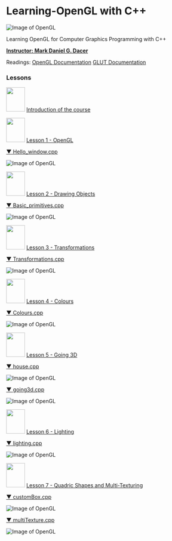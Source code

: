 
# Learning-OpenGL with C++
![Image of OpenGL](https://www.opengl.org/img/opengl_logo.png)

Learning OpenGL for Computer Graphics Programming with C++

[**Instructor: Mark Daniel G. Dacer**](https://p0mf.netlify.app/articles/god.html)

Readings:
[OpenGL Documentation](https://www.khronos.org/registry/OpenGL-Refpages/gl2.1/xhtml/)
[GLUT Documentation](https://www.opengl.org/resources/libraries/glut/spec3/spec3.html)

### Lessons

<a href="https://github.com/Jaeger47/Learning-OpenGL/blob/master/%5BSlides%5D/%5B0%5DEMC122-%20Introduction%20(1st%20Sem.%202022-2023).pdf"><img src="https://raw.githubusercontent.com/Jaeger47/Learning-OpenGL/master/_misc/pdf.png" width="50" height="65"/></a> [Introduction of the course](https://github.com/Jaeger47/Learning-OpenGL/blob/master/%5BSlides%5D/%5B0%5DEMC122-%20Introduction%20(1st%20Sem.%202022-2023).pdf)

<a href="https://github.com/Jaeger47/Learning-OpenGL/blob/master/%5BSlides%5D/%5B1%5DLesson%201%20-%20OpenGL.pdf"><img src="https://raw.githubusercontent.com/Jaeger47/Learning-OpenGL/master/_misc/pdf.png" width="50" height="65"/></a> [Lesson 1 - OpenGL](https://github.com/Jaeger47/Learning-OpenGL/blob/master/%5BSlides%5D/%5B1%5DLesson%201%20-%20OpenGL.pdf)

[▼ Hello_window.cpp](https://github.com/Jaeger47/Learning-OpenGL/blob/master/1%20-%20Hello%20window/1%20-%20Hello_window.cpp)

![Image of OpenGL](https://live.staticflickr.com/65535/49939646833_7b6066f050_w.jpg)

<a href="https://github.com/Jaeger47/Learning-OpenGL/blob/master/%5BSlides%5D/%5B2%5DLesson%202%20-%20Drawing%20Objects.pdf"><img src="https://raw.githubusercontent.com/Jaeger47/Learning-OpenGL/master/_misc/pdf.png" width="50" height="65"/></a> [Lesson 2 - Drawing Objects](https://github.com/Jaeger47/Learning-OpenGL/blob/master/%5BSlides%5D/%5B2%5DLesson%202%20-%20Drawing%20Objects.pdf)

[▼ Basic_primitives.cpp](https://github.com/Jaeger47/Learning-OpenGL/blob/master/2%20-%20Basic%20Primitives/2-%20Basic_primitives.cpp)

![Image of OpenGL](https://raw.githubusercontent.com/Jaeger47/Learning-OpenGL/master/_misc/primitives.JPG)

<a href="https://github.com/Jaeger47/Learning-OpenGL/blob/master/%5BSlides%5D/%5B3%5DLesson%203-%20Transformations.pdf"><img src="https://raw.githubusercontent.com/Jaeger47/Learning-OpenGL/master/_misc/pdf.png" width="50" height="65"/></a> [Lesson 3 - Transformations](https://github.com/Jaeger47/Learning-OpenGL/blob/master/%5BSlides%5D/%5B3%5DLesson%203-%20Transformations.pdf)

[▼ Transformations.cpp](https://github.com/Jaeger47/Learning-OpenGL/blob/master/3%20-%20Transformations/3%20-%20Transformations.cpp)

![Image of OpenGL](https://raw.githubusercontent.com/Jaeger47/Learning-OpenGL/master/_misc/transformations.gif)

<a href="https://github.com/Jaeger47/Learning-OpenGL/blob/master/%5BSlides%5D/%5B4%5DLesson%204-%20Colors.pdf"><img src="https://raw.githubusercontent.com/Jaeger47/Learning-OpenGL/master/_misc/pdf.png" width="50" height="65"/></a> [Lesson 4 - Colours](https://github.com/Jaeger47/Learning-OpenGL/blob/master/%5BSlides%5D/%5B4%5DLesson%204-%20Colors.pdf)

[▼ Colours.cpp](https://github.com/Jaeger47/Learning-OpenGL/blob/master/4%20-%20Colours/4%20-%20Color.cpp)

![Image of OpenGL](https://raw.githubusercontent.com/Jaeger47/Learning-OpenGL/master/_misc/color.JPG)

<a href="https://github.com/Jaeger47/Learning-OpenGL/blob/master/%5BSlides%5D/%5B5%5DGoing%203D%20-%205.pdf"><img src="https://raw.githubusercontent.com/Jaeger47/Learning-OpenGL/master/_misc/pdf.png" width="50" height="65"/></a> [Lesson 5 - Going 3D](https://github.com/Jaeger47/Learning-OpenGL/blob/master/%5BSlides%5D/%5B5%5DGoing%203D%20-%205.pdf)

[▼ house.cpp](https://github.com/Jaeger47/Learning-OpenGL/blob/master/5%20-%20Going%203D/%5B1%5DCode%20Ex.%20-%20Spining%20House/house.cpp)

![Image of OpenGL](https://raw.githubusercontent.com/Jaeger47/Learning-OpenGL/master/_misc/house.PNG)

[▼ going3d.cpp](https://github.com/Jaeger47/Learning-OpenGL/tree/master/5%20-%20Going%203D/%5B2%5DCode%20Ex.%20-%20solids%20%26%20external%20functions)

![Image of OpenGL](https://raw.githubusercontent.com/Jaeger47/Learning-OpenGL/master/_misc/3d.PNG)

<a href="https://github.com/Jaeger47/Learning-OpenGL/blob/master/%5BSlides%5D/%5B6%5DLesson%206%20-%20OpenGL.pdf.pdf"><img src="https://raw.githubusercontent.com/Jaeger47/Learning-OpenGL/master/_misc/pdf.png" width="50" height="65"/></a> [Lesson 6 - Lighting](https://github.com/Jaeger47/Learning-OpenGL/blob/master/%5BSlides%5D/%5B6%5DLesson%206%20-%20OpenGL.pdf.pdf)

[▼ lighting.cpp](https://github.com/Jaeger47/Learning-OpenGL/blob/master/6%20-%20Lighting/lighting.cpp)

![Image of OpenGL](https://raw.githubusercontent.com/Jaeger47/Learning-OpenGL/master/_misc/lighting.JPG)

<a href="https://github.com/Jaeger47/Learning-OpenGL/blob/master/%5BSlides%5D/%5B7%5DLesson%207%20-%20%20Quadric%20Shapes%20%26%20Texturing.pdf"><img src="https://raw.githubusercontent.com/Jaeger47/Learning-OpenGL/master/_misc/pdf.png" width="50" height="65"/></a> [Lesson 7 - Quadric Shapes and Multi-Texturing](https://github.com/Jaeger47/Learning-OpenGL/blob/master/%5BSlides%5D/%5B7%5DLesson%207%20-%20%20Quadric%20Shapes%20%26%20Texturing.pdf)

[▼ customBox.cpp](https://github.com/Jaeger47/Learning-OpenGL/tree/master/7%20-%20Textures/Custom%20Box)

![Image of OpenGL](https://raw.githubusercontent.com/Jaeger47/Learning-OpenGL/master/_misc/texture1.PNG)

[▼ multiTexture.cpp](https://github.com/Jaeger47/Learning-OpenGL/tree/master/7%20-%20Textures/Muti-Texture%20Quadric)

![Image of OpenGL](https://raw.githubusercontent.com/Jaeger47/Learning-OpenGL/master/_misc/texture2.PNG)

